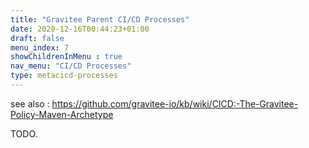 ```yaml
---
title: "Gravitee Parent CI/CD Processes"
date: 2020-12-16T00:44:23+01:00
draft: false
menu_index: 7
showChildrenInMenu : true
nav_menu: "CI/CD Processes"
type: metacicd-processes
---
```


see also : https://github.com/gravitee-io/kb/wiki/CICD:-The-Gravitee-Policy-Maven-Archetype


TODO.
